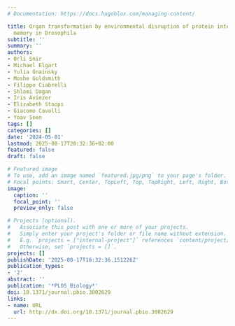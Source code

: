 ```yaml
---
# Documentation: https://docs.hugoblox.com/managing-content/

title: Organ transformation by environmental disruption of protein integrity and epigenetic
  memory in Drosophila
subtitle: ''
summary: ''
authors:
- Orli Snir
- Michael Elgart
- Yulia Gnainsky
- Moshe Goldsmith
- Filippo Ciabrelli
- Shlomi Dagan
- Iris Aviezer
- Elizabeth Stoops
- Giacomo Cavalli
- Yoav Soen
tags: []
categories: []
date: '2024-05-01'
lastmod: 2025-08-17T20:32:36+02:00
featured: false
draft: false

# Featured image
# To use, add an image named `featured.jpg/png` to your page's folder.
# Focal points: Smart, Center, TopLeft, Top, TopRight, Left, Right, BottomLeft, Bottom, BottomRight.
image:
  caption: ''
  focal_point: ''
  preview_only: false

# Projects (optional).
#   Associate this post with one or more of your projects.
#   Simply enter your project's folder or file name without extension.
#   E.g. `projects = ["internal-project"]` references `content/project/deep-learning/index.md`.
#   Otherwise, set `projects = []`.
projects: []
publishDate: '2025-08-17T18:32:36.151226Z'
publication_types:
- '2'
abstract: ''
publication: '*PLOS Biology*'
doi: 10.1371/journal.pbio.3002629
links:
- name: URL
  url: http://dx.doi.org/10.1371/journal.pbio.3002629
---
```

